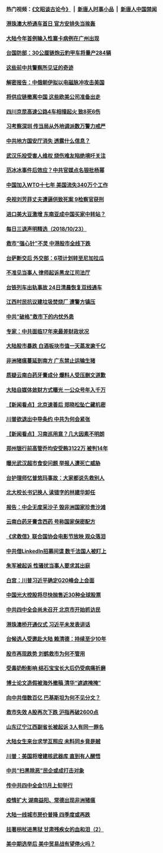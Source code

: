 #### 热门视频：[《文昭谈古论今》](https://github.com/gfw-breaker/wenzhao/blob/master/README.md?t=10241233) &nbsp;|&nbsp; [新唐人时事小品](https://github.com/gfw-breaker/ntdtv-comedy/blob/master/README.md?t=10241233) &nbsp;|&nbsp; [新唐人中国禁闻](https://github.com/gfw-breaker/ntdtv-news/blob/master/README.md?t=10241233)

#### [港珠澳大桥通车首日 官方安排失当挨轰](../pages/nsc413/?p=10805336.md?t=10241233) 

#### [大陆今年首例输入性寨卡病例在广州出现](../pages/nsc413/n10805083.md?t=10241233) 

#### [台国防部：30公厘链炮云豹甲车将量产284辆](../pages/nsc413/n10805174.md?t=10241233) 

#### [这些前中共警察所见证的奇迹](../pages/nsc413/n10804401.md?t=10241233) 

#### [解密报告：中俄朝伊拟以电磁脉冲攻击美国](../pages/nsc413/n10805286.md?t=10241233) 


#### [将供应链撤离中国 这些欧美公司准备出走](../pages/nsc413/n10804489.md?t=10241233) 

#### [四川京昆高速公路4车相撞起火 致8死6伤](../pages/nsc413/n10804931.md?t=10241233) 

#### [习考察深圳 传当局从外地调派数万警力戒严](../pages/nsc413/n10804909.md?t=10241233) 

#### [中共地方国安厅消失 透露什么信息？](../pages/nsc413/n10804731.md?t=10241233) 

#### [武汉乐投受害人维权 烧伤难友陷绝境吁关注](../pages/nsc413/n10804015.md?t=10241233) 

#### [范冰冰事件后效应？中共官媒点名狠批杨幂](../pages/nsc413/n10804216.md?t=10241233) 


#### [中国加入WTO十七年 美国流失340万个工作](../pages/nsc413/n10804115.md?t=10241233) 

#### [央视刘芳菲丈夫遭逼供致死案 9检察官获刑](../pages/nsc413/n10804445.md?t=10241233) 

#### [进口美大豆激增 东南亚成中国买家中转站？](../pages/nsc413/n10803998.md?t=10241233) 

#### [每日三退声明精选（2018/10/23）](../pages/nsc413/n10804593.md?t=10241233) 

#### [救市“强心针”不灵 中港股市全线下跌](../pages/nsc413/n10804190.md?t=10241233) 

#### [台萨断交后 外交部：6项计划转至尼加拉瓜](../pages/nsc413/n10804474.md?t=10241233) 

#### [不准见当事人 律师起诉黑龙江司法厅](../pages/nsc413/n10804004.md?t=10241233) 

#### [台铁列车出轨事故 24日清晨恢复双线通车](../pages/nsc413/n10804340.md?t=10241233) 

#### [江西村民抗议建垃圾焚烧厂 遭警方镇压](../pages/nsc413/n10804078.md?t=10241233) 

#### [中共“破格”救市下的内忧外患](../pages/nsc413/n10803925.md?t=10241233) 

#### [专家：中共面临17年来最差财政状况](../pages/nsc413/n10804064.md?t=10241233) 

#### [大陆股市暴跌 白酒板块市值一天蒸发逾千亿](../pages/nsc413/n10804068.md?t=10241233) 

#### [非洲猪瘟蔓延到南方 广东禁止运输生猪](../pages/nsc413/n10803990.md?t=10241233) 

#### [质疑云南白药牙膏成分 爆料人受压删文道歉](../pages/nsc413/n10804038.md?t=10241233) 

#### [大陆自媒体敛财方式曝光 一公众号年入千万](../pages/nsc413/n10803542.md?t=10241233) 

#### [【新闻看点】北京速善后 郑晓松坠亡藏机密](../pages/nsc413/n10803467.md?t=10241233) 

#### [川普欲退出中导条约 中共为何会紧张](../pages/nsc413/n10803936.md?t=10241233) 

#### [【新闻看点】习南巡用意？几大因素不明朗](../pages/nsc413/n10803468.md?t=10241233) 

#### [郑州银行前高管乔均安受贿3122万 被判14年](../pages/nsc413/n10803932.md?t=10241233) 

#### [曝光武汉超市食安问题 举报人遭死亡威胁](../pages/nsc413/n10802960.md?t=10241233) 

#### [台护理师忆普悠玛事故：大家都说先救别人](../pages/nsc413/n10803807.md?t=10241233) 

#### [北大校长书记换人 读错字的林建华卸任](../pages/nsc413/n10803770.md?t=10241233) 

#### [报告：中企无度采沙子 毁非洲国家珍贵沙滩](../pages/nsc413/n10803626.md?t=10241233) 

#### [云南白药牙膏含西药 号称国家保密配方](../pages/nsc413/n10803328.md?t=10241233) 

#### [《求救信》联合国协会电影节放映 观众落泪](../pages/nsc413/n10800052.md?t=10241233) 

#### [中共借LinkedIn招募间谍 数千法国人被盯上](../pages/nsc413/n10803552.md?t=10241233) 

#### [朱军被起诉 性骚扰当事人要求其出庭](../pages/nsc413/n10803448.md?t=10241233) 

#### [白宫：川普习近平确定G20峰会上会面](../pages/nsc413/n10803463.md?t=10241233) 

#### [中国光大控股将尽快抛售近30种全球股票](../pages/nsc413/n10803413.md?t=10241233) 

#### [中共四中全会尚未召开 北京市开始抓访民](../pages/nsc413/n10803358.md?t=10241233) 

#### [港珠澳桥开通仪式 习近平未发表讲话](../pages/nsc413/n10803428.md?t=10241233) 

#### [台候选人受邀赴大陆 赖清德：持续至少10年](../pages/nsc413/n10802501.md?t=10241233) 

#### [股市再现跌势 刘鹤救市为何不管用](../pages/nsc413/n10802975.md?t=10241233) 

#### [受毒奶粉影响 结石宝宝长大后仍受病痛折磨](../pages/nsc413/n10802758.md?t=10241233) 

#### [博士论文造假被海外撤稿 清华“遮遮掩掩”](../pages/nsc413/n10803138.md?t=10241233) 

#### [向中共借数百亿 巴基斯坦为何不见分文？](../pages/nsc413/n10801340.md?t=10241233) 


#### [救市失效 A股再次下跌 沪指再破2600点](../pages/nsc413/n10802682.md?t=10241233) 

#### [山东辽宁江西副省长被起诉 3人有同一罪名](../pages/nsc413/n10802994.md?t=10241233) 

#### [大陆女生来台求学互照应 未料同乡竟是贼](../pages/nsc413/n10802948.md?t=10241233) 

#### [川普：美国将增建核武器库 直到有人醒悟](../pages/nsc413/n10802782.md?t=10241233) 

#### [中共“扫黑除恶”民企或成打击对象](../pages/nsc413/n10802447.md?t=10241233) 

#### [传中共四中全会11月上旬举行](../pages/nsc413/n10802663.md?t=10241233) 

#### [疫情扩大 湖南益阳、常德出现非洲猪瘟](../pages/nsc413/n10802500.md?t=10241233) 

#### [大陆一线城市房价普降 四季度或再跌](../pages/nsc413/n10802224.md?t=10241233) 

#### [拄著枴杖进黑狱 甘肃残疾女的血和泪（2）](../pages/nsc413/n10801688.md?t=10241233) 

#### [美中期选举后 美中贸易战有望停火吗？](../pages/nsc413/n10801498.md?t=10241233) 

